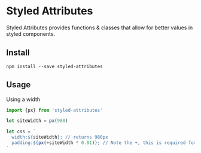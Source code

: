 # Styled Attributes

Styled Attributes provides functions & classes that allow for better values in styled components.

## Install

```
npm install --save styled-attributes
```

## Usage

Using a width

```ts
import {px} from 'styled-attributes'

let siteWidth = px(980)

let css = `
  width:${siteWidth}; // returns 980px
  padding:${px(+siteWidth * 0.01)}; // Note the +, this is required for typescript to allow the Unit class is maths.
`
```